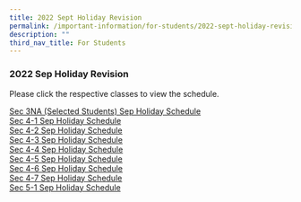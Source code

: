 ```yaml
---
title: 2022 Sept Holiday Revision
permalink: /important-information/for-students/2022-sept-holiday-revision/
description: ""
third_nav_title: For Students
---
```

### **2022 Sep Holiday Revision**
Please click the respective classes to view the schedule.

[Sec 3NA (Selected Students) Sep Holiday Schedule](/files/Sec-3NA-Selected-Students-Sep-Holiday-Schedule-update-2.pdf)
<br>[Sec 4-1 Sep Holiday Schedule](/files/sec%204-1.pdf)
<br>[Sec 4-2 Sep Holiday Schedule](/files/sec%204-2.pdf)
<br>[Sec 4-3 Sep Holiday Schedule](/files/sec%204-3.pdf)
<br>[Sec 4-4 Sep Holiday Schedule](/files/sec%204-4.pdf)
<br>[Sec 4-5 Sep Holiday Schedule](/files/sec%204-5.pdf)
<br>[Sec 4-6 Sep Holiday Schedule](/files/sec%204-6.pdf)
<br>[Sec 4-7 Sep Holiday Schedule](/files/sec%204-7.pdf)
<br>[Sec 5-1 Sep Holiday Schedule](/files/sec%205-1.pdf)








